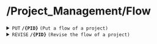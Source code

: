 # /Project_Management/Flow

<details>
<summary><code>PUT</code> <code><b>/{PID}</b></code> <code>(Put a flow of a project)</code></summary>

<br />

##### Headers
| key | values | description |
| --- | ------ | ----------- |
| --- | ------ | ----------- |
##### Path Parameters
| key | required | data type | description                           |
| --- | -------- | --------- | ------------------------------------- |
| PID | true     | string    | the pid which is wanted to be posed |
##### Body
| key                | required | data type | description                              |
| ------------------ | -------- | --------- | ---------------------------------------- |
| `{ST.{EQM...}.{MAT...}.{Description} -> ST.{EQM...}.{MAT}.{Description} ...}(string)` | true     | json | ---------------------------------------- |
##### Responses
| http code    | content-type         | description                        |
| ------------ | -------------------- | ---------------------------------- |
| `201`        | `text/plain`         | `{'message': 'Flow added successfully!', 'data': serializer.data}` |
| `400`        | `text/plain`         | `{ message: "client error"}`       |
| `404`        | `text/plain`         | `{ message: "PID is invalid"}`     |
| `500`        | `text/plain`         | `{ message: "server error"}`       |
</details>

<details>
<summary><code>REVISE</code> <code><b>/{PID}</b></code> <code>(Revise the flow of a project)</code></summary>

<br />

##### Headers
| key | values | description |
| --- | ------ | ----------- |
| --- | ------ | ----------- |
##### Path Parameters
| key | required | data type | description                           |
| --- | -------- | --------- | ------------------------------------- |
| PID | true     | string    | the pid which is wanted to be revised |
##### Body
| key                | required | data type | description                              |
| ------------------ | -------- | --------- | ---------------------------------------- |
| `{ST.{EQM...}.{MAT...}.{Description} -> ST.{EQM...}.{MAT}.{Description} ...}(string)` | true     | json | ---------------------------------------- |
##### Responses
| http code    | content-type | description                           |
| ------------ | -------------| ------------------------------------- |
| `200`        | `text/plain` | `{ message: "success"}`               |
| `400`        | `text/plain` | `{ message: "client error"}`       |
| `404`        | `text/plain` | `{ message: "PID is invalid"}`        |
| `500`        | `text/plain` | `{ message: "server error"}`          |

</details>